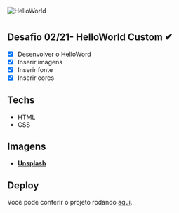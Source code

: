 ![HelloWorld](../HelloWorld.jpg)

#

## Desafio 02/21- HelloWorld Custom ✔

- [x] Desenvolver o HelloWord
- [x] Inserir imagens
- [x] Inserir fonte
- [x] Inserir cores

## Techs

- HTML
- CSS

## Imagens

- **[Unsplash](https://unsplash.com/)**

## Deploy

Você pode conferir o projeto rodando [aqui](https://famous-croissant-503baf.netlify.app).
